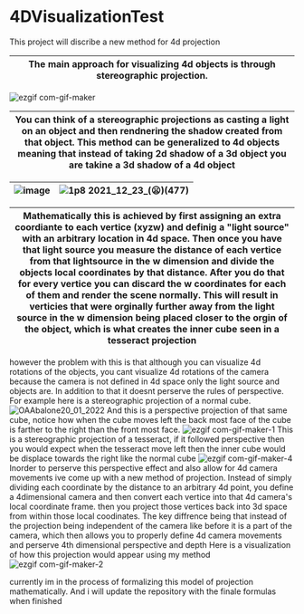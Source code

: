 # 4DVisualizationTest
This project will discribe a new method for 4d projection

|The main approach for visualizing 4d objects is through stereographic projection.| 
|---|
![ezgif com-gif-maker](https://user-images.githubusercontent.com/89361982/139005135-2bb1e8b6-7517-4c36-87f6-61439cf98b9a.gif)

|You can think of a stereographic projections as casting a light on an object and then rendnering the shadow created from that object. This method can be generalized to 4d objects meaning that instead of taking 2d shadow of a 3d object you are takine a 3d shadow of a 4d object |
|---|

|![image](https://user-images.githubusercontent.com/89361982/147189608-e3ef338c-004e-4880-b800-cf42340b30d8.png)|![1p8 2021_12_23_(😦)(477)](https://user-images.githubusercontent.com/89361982/147190919-2c27579d-d29b-4b72-bc1c-fedfd3015c9c.png)|
|---|---|

|Mathematically this is achieved by first assigning an extra coordiante to each vertice (xyzw) and definig a "light source" with an arbitrary location in 4d space. Then once you have that light source you measure the distance of each vertice from that lightsource in the w dimension and divide the objects local coordinates by that distance. After you do that for every vertice you can discard the w coordinates for each of them and render the scene normally. This will result in verticies that were orginally further away from the light source in the w dimension being placed closer to the orgin of the object, which is what creates the inner cube seen in a tesseract projection|
|---|
however the problem with this is that although you can visualize 4d rotations of the objects, you cant visualize 4d rotations of the camera because the camera is not defined in 4d space only the light source and objects are.
In addition to that it doesnt perserve the rules of perspective. For example here is a stereographic projection of a normal cube.
![OAAbalone20_01_2022](https://user-images.githubusercontent.com/89361982/150433470-b8e96a98-89b0-4b82-b9ba-3bac3284ff88.gif)
And this is a perspective projection of that same cube, notice how when the cube moves left the back most face of the cube is farther to the right than the front most face. 
![ezgif com-gif-maker-1](https://user-images.githubusercontent.com/89361982/139005143-31a2f04d-13e6-4420-839f-df152ec4d74f.gif)
This is a stereographic projection of a tesseract, if it followed perspective then you would expect when the tesseract move left then the inner cube would be  displace towards the right like the normal cube
![ezgif com-gif-maker-4](https://user-images.githubusercontent.com/89361982/139004725-e4ff6b14-746a-4a1a-9a19-24a3060e2921.gif)
Inorder to perserve this perspective effect and also allow for 4d camera movements ive come up with a new method of projection. Instead of simply dividing each coordinate by the distance to an arbitrary 4d point, you define a 4dimensional camera and then convert each vertice into that 4d camera's local coordinate frame. then you project those vertices back into 3d space from within those local coodinates. The key diffrence being that instead of the projection being independent of the camera like before it is a part of the camera, which then allows you to properly define 4d camera movements and perserve 4th dimensional perspective and depth
Here is a visualization of how this projection would appear using my method
![ezgif com-gif-maker-2](https://user-images.githubusercontent.com/89361982/139004896-db6e215a-4a9e-4301-8295-21a8de6d9f57.gif)

currently im in the process of formalizing this model of projection mathematically. And i will update the repository with the finale formulas when finished

  

